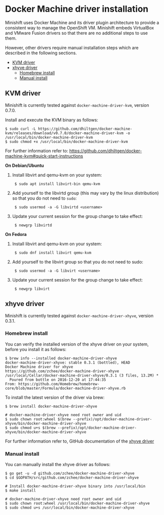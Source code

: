 # Docker Machine driver installation

Minishift uses Docker Machine and its driver plugin architecture to provide a consistent way to manage the OpenShift VM. Minishift embeds VirtualBox and VMware Fusion drivers
so that there are no additional steps to use them.

However, other drivers require manual installation steps which are described in the following sections.

<!-- MarkdownTOC -->

- [KVM driver](#kvm-driver)
- [xhyve driver](#xhyve-driver)
	- [Homebrew install](#homebrew-install)
	- [Manual install](#manual-install)

<!-- /MarkdownTOC -->

<a name="kvm-driver"></a>
## KVM driver

Minishift is currently tested against `docker-machine-driver-kvm`, version 0.7.0.

Install and execute the KVM binary as follows:

```
$ sudo curl -L https://github.com/dhiltgen/docker-machine-kvm/releases/download/v0.7.0/docker-machine-driver-kvm -o /usr/local/bin/docker-machine-driver-kvm
$ sudo chmod +x /usr/local/bin/docker-machine-driver-kvm
```

For further information refer to: https://github.com/dhiltgen/docker-machine-kvm#quick-start-instructions

**On Debian/Ubuntu**

1. Install libvirt and qemu-kvm on your system:

        $ sudo apt install libvirt-bin qemu-kvm

1. Add yourself to the libvirtd group (this may vary by the linux distribution) so that you do not need to `sudo`:

        $ sudo usermod -a -G libvirtd <username>

1. Update your current session for the group change to take effect:

        $ newgrp libvirtd

**On Fedora**

1. Install libvirt and qemu-kvm on your system:

        $ sudo dnf install libvirt qemu-kvm

1. Add yourself to the libvirt group so that you do not need to sudo:

        $ sudo usermod -a -G libvirt <username>

1. Update your current session for the group change to take effect:

        $ newgrp libvirt

<a name="xhyve-driver"></a>
## xhyve driver

Minishift is currently tested against `docker-machine-driver-xhyve`, version 0.3.1.

<a name="homebrew-install"></a>
### Homebrew install

You can verify the installed version of the xhyve driver on your system, before you install it as follows:

```
$ brew info --installed docker-machine-driver-xhyve
docker-machine-driver-xhyve: stable 0.3.1 (bottled), HEAD
Docker Machine driver for xhyve
https://github.com/zchee/docker-machine-driver-xhyve
/usr/local/Cellar/docker-machine-driver-xhyve/0.3.1 (3 files, 13.2M) *
  Poured from bottle on 2016-12-20 at 17:44:35
From: https://github.com/Homebrew/homebrew-core/blob/master/Formula/docker-machine-driver-xhyve.rb
```

To install the latest version of the driver via brew:

```
$ brew install docker-machine-driver-xhyve

# docker-machine-driver-xhyve need root owner and uid
$ sudo chown root:wheel $(brew --prefix)/opt/docker-machine-driver-xhyve/bin/docker-machine-driver-xhyve
$ sudo chmod u+s $(brew --prefix)/opt/docker-machine-driver-xhyve/bin/docker-machine-driver-xhyve
```
For further information refer to, GitHub documentation of the
[xhyve driver](https://github.com/zchee/docker-machine-driver-xhyve#install)

<a name="manual-install"></a>
### Manual install

You can manually install the xhyve driver as follows:

```
$ go get -u -d github.com/zchee/docker-machine-driver-xhyve
$ cd $GOPATH/src/github.com/zchee/docker-machine-driver-xhyve

# Install docker-machine-driver-xhyve binary into /usr/local/bin
$ make install

# docker-machine-driver-xhyve need root owner and uid
$ sudo chown root:wheel /usr/local/bin/docker-machine-driver-xhyve
$ sudo chmod u+s /usr/local/bin/docker-machine-driver-xhyve
```
